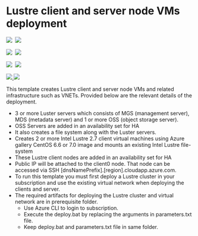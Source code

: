 # Lustre client and server node VMs deployment

<IMG SRC="https://azbotstorage.blob.core.windows.net/badges/intel-lustre-client-server/PublicLastTestDate.svg" />&nbsp;
<IMG SRC="https://azbotstorage.blob.core.windows.net/badges/intel-lustre-client-server/PublicDeployment.svg" />&nbsp;

<IMG SRC="https://azbotstorage.blob.core.windows.net/badges/intel-lustre-client-server/FairfaxLastTestDate.svg" />&nbsp;
<IMG SRC="https://azbotstorage.blob.core.windows.net/badges/intel-lustre-client-server/FairfaxDeployment.svg" />&nbsp;

<IMG SRC="https://azbotstorage.blob.core.windows.net/badges/intel-lustre-client-server/BestPracticeResult.svg" />&nbsp;
<IMG SRC="https://azbotstorage.blob.core.windows.net/badges/intel-lustre-client-server/CredScanResult.svg" />&nbsp;

<a href="https://portal.azure.com/#create/Microsoft.Template/uri/https%3A%2F%2Fraw.githubusercontent.com%2FAzure%2Fazure-quickstart-templates%2Fmaster%2Fintel-lustre-client-server%2Fazuredeploy.json" target="_blank">
<img src="http://azuredeploy.net/deploybutton.png"/>
</a>
<a href="http://armviz.io/#/?load=https://raw.githubusercontent.com/Azure/azure-quickstart-templates/master/intel-lustre-client-server/azuredeploy.json" target="_blank">
<img src="http://armviz.io/visualizebutton.png"/>
</a>


This template creates Lustre client and server node VMs and related infrastructure such as VNETs. Provided below are the relevant details of the deployment.

* 3 or more Luster servers which consists of MGS (management server), MDS (metadata server) and 1 or more OSS (object storage server).
* OSS Servers are added in an availability set for HA
* It also creates a file system along with the Luster servers. 
* Creates 2 or more Intel Lustre 2.7 client virtual machines using Azure gallery CentOS 6.6 or 7.0 image and mounts an existing Intel Lustre file-system
* These Lustre client nodes are added in an availability set for HA
* Public IP will be attached to the client0 node. That node can be accessed via SSH [dnsNamePrefix].[region].cloudapp.azure.com.
* To run this template you must first deploy a Lustre cluster in your subscription and use the existing virtual network when deploying the clients and server.
* The required artifacts for deploying the Lustre cluster and virtual network are in prerequisite folder.
	* Use Azure CLI to login to subscription.
	* Execute the deploy.bat by replacing the arguments in parameters.txt file.
	* Keep deploy.bat and parameters.txt file in same folder.
